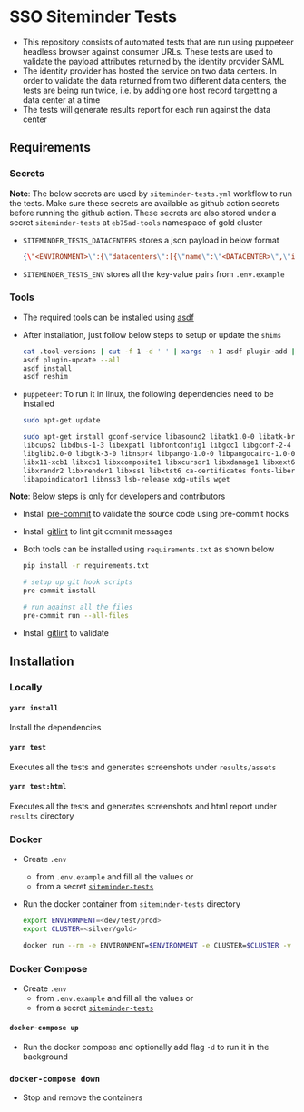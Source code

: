 # SSO Siteminder Tests

- This repository consists of automated tests that are run using puppeteer headless browser against consumer URLs. These tests are used to validate the payload attributes returned by the identity provider SAML
- The identity provider has hosted the service on two data centers. In order to validate the data returned from two different data centers, the tests are being run twice, i.e. by adding one host record targetting a data center at a time
- The tests will generate results report for each run against the data center

## Requirements

### Secrets

**Note**: The below secrets are used by `siteminder-tests.yml` workflow to run the tests. Make sure these secrets are available as github action secrets before running the github action. These secrets are also stored under a secret `siteminder-tests` at `eb75ad-tools` namespace of gold cluster

- `SITEMINDER_TESTS_DATACENTERS` stores a json payload in below format

  ```json
  {\"<ENVIRONMENT>\":{\"datacenters\":[{\"name\":\"<DATACENTER>\",\"ip\":\"<DATACENTER-IP>\"},{\"name\":\"<DATACENTER>\",\"ip\":\"<DATACENTER-IP>\"}],\"hostname\":\"<HOSTNAME>\"}}
  ```

- `SITEMINDER_TESTS_ENV` stores all the key-value pairs from `.env.example`

### Tools

- The required tools can be installed using [asdf](https://asdf-vm.com/guide/getting-started.html)

- After installation, just follow below steps to setup or update the `shims`

  ```sh
  cat .tool-versions | cut -f 1 -d ' ' | xargs -n 1 asdf plugin-add || true
  asdf plugin-update --all
  asdf install
  asdf reshim
  ```

- `puppeteer`: To run it in linux, the following dependencies need to be installed

  ```sh
  sudo apt-get update

  sudo apt-get install gconf-service libasound2 libatk1.0-0 libatk-bridge2.0-0 libc6 libcairo2 \
  libcups2 libdbus-1-3 libexpat1 libfontconfig1 libgcc1 libgconf-2-4 libgdk-pixbuf2.0-0 \
  libglib2.0-0 libgtk-3-0 libnspr4 libpango-1.0-0 libpangocairo-1.0-0 libstdc++6 libx11-6 \
  libx11-xcb1 libxcb1 libxcomposite1 libxcursor1 libxdamage1 libxext6 libxfixes3 libxi6 \
  libxrandr2 libxrender1 libxss1 libxtst6 ca-certificates fonts-liberation \
  libappindicator1 libnss3 lsb-release xdg-utils wget
  ```

**Note**: Below steps is only for developers and contributors

- Install [pre-commit](https://pre-commit.com/#install) to validate the source code using pre-commit hooks

- Install [gitlint](https://jorisroovers.com/gitlint/) to lint git commit messages

- Both tools can be installed using `requirements.txt` as shown below

  ```sh
  pip install -r requirements.txt

  # setup up git hook scripts
  pre-commit install

  # run against all the files
  pre-commit run --all-files
  ```

- Install [gitlint](https://jorisroovers.com/gitlint/) to validate

## Installation

### Locally

#### `yarn install`

Install the dependencies

#### `yarn test`

Executes all the tests and generates screenshots under `results/assets`

#### `yarn test:html`

Executes all the tests and generates screenshots and html report under `results` directory

### Docker

- Create `.env`
  - from `.env.example` and fill all the values or
  - from a secret [`siteminder-tests`](https://console.apps.gold.devops.gov.bc.ca/k8s/ns/eb75ad-tools/secrets/siteminder-tests/)

- Run the docker container from `siteminder-tests` directory

  ```sh
  export ENVIRONMENT=<dev/test/prod>
  export CLUSTER=<silver/gold>

  docker run --rm -e ENVIRONMENT=$ENVIRONMENT -e CLUSTER=$CLUSTER -v $(pwd)/results:/app/results $(docker build -q .)
  ```

### Docker Compose

- Create `.env`
  - from `.env.example` and fill all the values or
  - from a secret [`siteminder-tests`](https://console.apps.gold.devops.gov.bc.ca/k8s/ns/eb75ad-tools/secrets/siteminder-tests/)

#### `docker-compose up`

- Run the docker compose and optionally add flag `-d` to run it in the background

### `docker-compose down`

- Stop and remove the containers
